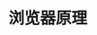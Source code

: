 # 浏览器原理

<!--@include: ./block1.md-->
<!--@include: ./block2.md-->
<!--@include: ./block3.md-->
<!--@include: ./block4.md-->
<!--@include: ./block5.md-->
<!--@include: ./block6.md-->
<!--@include: ./block7.md-->
<!--@include: ./block8.md-->
<!--@include: ./block9.md-->

